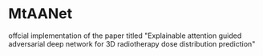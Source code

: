 # MtAANet
offcial implementation of the paper titled "Explainable attention guided adversarial deep network for 3D radiotherapy dose distribution prediction"
